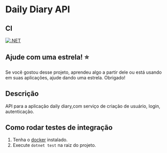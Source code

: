 Daily Diary API
==============================================================

## CI

[![.NET](https://github.com/fernanduandrade/daily-diary-api/actions/workflows/dotnet.yml/badge.svg)](https://github.com/fernanduandrade/daily-diary-api/actions/workflows/dotnet.yml)

## Ajude com uma estrela! :star:

Se você gostou desse projeto, aprendeu algo a partir dele ou está usando em suas aplicações, ajude dando uma estrela. Obrigado!

## Descrição
API para a aplicação daily diary,com serviço de criação de usuário, login, autenticação.


## Como rodar testes de integração
1. Tenha o [docker](https://docs.docker.com/engine/install/ubuntu/) instalado.
2. Execute `dotnet test` na raiz do projeto.